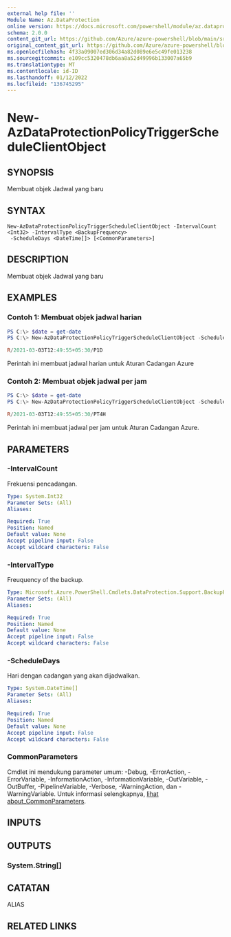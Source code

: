 ```yaml
---
external help file: ''
Module Name: Az.DataProtection
online version: https://docs.microsoft.com/powershell/module/az.dataprotection/new-azdataprotectionpolicytriggerscheduleclientobject
schema: 2.0.0
content_git_url: https://github.com/Azure/azure-powershell/blob/main/src/DataProtection/help/New-AzDataProtectionPolicyTriggerScheduleClientObject.md
original_content_git_url: https://github.com/Azure/azure-powershell/blob/main/src/DataProtection/help/New-AzDataProtectionPolicyTriggerScheduleClientObject.md
ms.openlocfilehash: 4f33a09007ed306d34a82d089e6e5c49fe013238
ms.sourcegitcommit: e109cc5320478db6aa8a52d49996b133007a65b9
ms.translationtype: MT
ms.contentlocale: id-ID
ms.lasthandoff: 01/12/2022
ms.locfileid: "136745295"
---
```

# New-AzDataProtectionPolicyTriggerScheduleClientObject

## SYNOPSIS
Membuat objek Jadwal yang baru

## SYNTAX

```
New-AzDataProtectionPolicyTriggerScheduleClientObject -IntervalCount <Int32> -IntervalType <BackupFrequency>
 -ScheduleDays <DateTime[]> [<CommonParameters>]
```

## DESCRIPTION
Membuat objek Jadwal yang baru

## EXAMPLES

### Contoh 1: Membuat objek jadwal harian
```powershell
PS C:\> $date = get-date
PS C:\> New-AzDataProtectionPolicyTriggerScheduleClientObject -ScheduleDays $date -IntervalType Daily -IntervalCount 1

R/2021-03-03T12:49:55+05:30/P1D
```

Perintah ini membuat jadwal harian untuk Aturan Cadangan Azure

### Contoh 2: Membuat objek jadwal per jam
```powershell
PS C:\> $date = get-date
PS C:\> New-AzDataProtectionPolicyTriggerScheduleClientObject -ScheduleDays $date -IntervalType Hourly -IntervalCount 4

R/2021-03-03T12:49:55+05:30/PT4H
```

Perintah ini membuat jadwal per jam untuk Aturan Cadangan Azure.

## PARAMETERS

### -IntervalCount
Frekuensi pencadangan.

```yaml
Type: System.Int32
Parameter Sets: (All)
Aliases:

Required: True
Position: Named
Default value: None
Accept pipeline input: False
Accept wildcard characters: False
```

### -IntervalType
Freuquency of the backup.

```yaml
Type: Microsoft.Azure.PowerShell.Cmdlets.DataProtection.Support.BackupFrequency
Parameter Sets: (All)
Aliases:

Required: True
Position: Named
Default value: None
Accept pipeline input: False
Accept wildcard characters: False
```

### -ScheduleDays
Hari dengan cadangan yang akan dijadwalkan.

```yaml
Type: System.DateTime[]
Parameter Sets: (All)
Aliases:

Required: True
Position: Named
Default value: None
Accept pipeline input: False
Accept wildcard characters: False
```

### CommonParameters
Cmdlet ini mendukung parameter umum: -Debug, -ErrorAction, -ErrorVariable, -InformationAction, -InformationVariable, -OutVariable, -OutBuffer, -PipelineVariable, -Verbose, -WarningAction, dan -WarningVariable. Untuk informasi selengkapnya, [lihat about_CommonParameters](http://go.microsoft.com/fwlink/?LinkID=113216).

## INPUTS

## OUTPUTS

### System.String[]

## CATATAN

ALIAS

## RELATED LINKS

